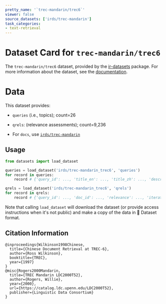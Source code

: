 ```yaml
---
pretty_name: '`trec-mandarin/trec6`'
viewer: false
source_datasets: ['irds/trec-mandarin']
task_categories:
- text-retrieval
---
```


# Dataset Card for `trec-mandarin/trec6`

The `trec-mandarin/trec6` dataset, provided by the [ir-datasets](https://ir-datasets.com/) package.
For more information about the dataset, see the [documentation](https://ir-datasets.com/trec-mandarin#trec-mandarin/trec6).

# Data

This dataset provides:
 - `queries` (i.e., topics); count=26
 - `qrels`: (relevance assessments); count=9,236

 - For `docs`, use [`irds/trec-mandarin`](https://huggingface.co/datasets/irds/trec-mandarin)

## Usage

```python
from datasets import load_dataset

queries = load_dataset('irds/trec-mandarin_trec6', 'queries')
for record in queries:
    record # {'query_id': ..., 'title_en': ..., 'title_zh': ..., 'description_en': ..., 'description_zh': ..., 'narrative_en': ..., 'narrative_zh': ...}

qrels = load_dataset('irds/trec-mandarin_trec6', 'qrels')
for record in qrels:
    record # {'query_id': ..., 'doc_id': ..., 'relevance': ..., 'iteration': ...}

```

Note that calling `load_dataset` will download the dataset (or provide access instructions when it's not public) and make a copy of the
data in 🤗 Dataset format.

## Citation Information

```
@inproceedings{Wilkinson1998Chinese,
  title={Chinese Document Retrieval at TREC-6},
  author={Ross Wilkinson},
  booktitle={TREC},
  year={1997}
}
@misc{Rogers2000Mandarin,
  title={TREC Mandarin LDC2000T52},
  author={Rogers, Willie},
  year={2000},
  url={https://catalog.ldc.upenn.edu/LDC2000T52},
  publisher={Linguistic Data Consortium}
}
```
